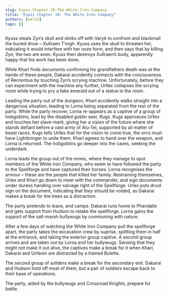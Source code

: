 ```yaml
---
slug: Espis-Chapter-10-The-White-Iron-Company
title: "Espis Chapter 10: The White Iron Company"
authors: [welch]
tags: []
---
```


Kyuss steals Zyn’s skull and slinks off with Varyk to confront and blackmail the buried drow – Xullraen T’orgh. Kyuss uses the skull to threaten her, indicating it would interfere with her ooze form, and then says that by killing Zyn, the two are even. Kyuss then destroys Xullraen’s body, apparently happy that his work has been done.

<!--truncate-->
 
While Kharl finds documents confirming his grandfathers death was at the hands of these people, Dakarai accidently connects with the conciousness of Recrentius by touching Zyn’s scrying machine. Unfortunately, before they can experiment with the machine any further, Urllex collapses the scrying room while trying to pry a fake emerald out of a statue in the room.
 
Leading the party out of the dungeon, Kharl accidently walks straight into a dangerous situation, leading to Lorna being separated from the rest of the party. While the party recover, Lorna re-appears as a captive of a group of hobgoblins, lead by the disabled goblin seer, Kugs. Kugs approaces Urllex and touches her slave-mark, giving her a vision of the future where she stands defiant before a vast army of Alu-Tel, supported by all matter of beast races. Kugs tells Urllex that for the vision to come true, the orcs must have Lightbringer to unite them. Kharl agrees to hand over the weapon, and Lorna is returned. The hobgoblins go deeper into the caves, seeking the underdark.
 
Lorna leads the group out of the mines, where they manage to spot members of the White Iron Company, who seem to have followed the party to the Spellforge and have captured their horses. Lorna recognises the armour – these are the people that killed her family. Restraining themselves, Urlex and Kharl go down to meet with the commander, and sign documents under duress handing over salvage right of the Spellforge. Urlex puts druid sign on the document, indicating that they should be voided, as Dakarai makes a break for the trees as a distraction.
 
The party pretends to leave, and camps. Dakarai runs home to Phandalin and gets support from Hudson to retake the spellforge. Lorna gains the support of the salt-marsh bullywugs by communing with nature.
 
After a few days of watching the White Iron Company pull the spellforge apart, the party takes the excavation crew by suprise, splitting them in half at the entrance, and taking the exterior group captive. A second group arrives and are taken out by Lorna and her bullywugs. Sensing that they might not make it out alive, the captives make a break for it when Kharl, Dakarai and Urllexin are distracted by a trained Bulette.
 
The second group of soliders make a break for the secondary exit. Dakarai and Hudson hold off most of them, but a pair of soldiers escape back to their base of operations.
 
The party, aided by the bullywugs and Crossroad Knights, prepare for battle.